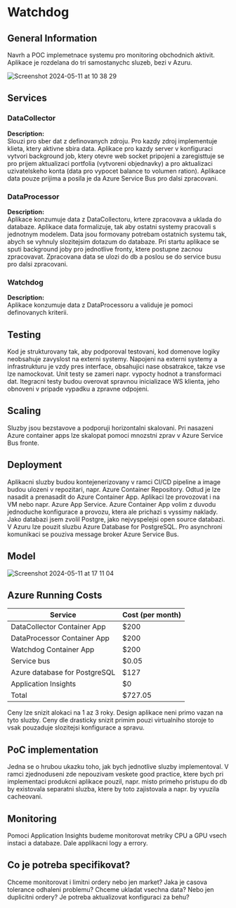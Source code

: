 # Watchdog

## General Information

Navrh a POC implemetnace systemu pro monitoring obchodnich aktivit. Aplikace je rozdelana do tri samostanychc sluzeb, bezi v Azuru.

![Screenshot 2024-05-11 at 10 38 29](https://github.com/JiriNavratildev/watchdog/assets/121182964/eb071261-e8a9-4000-a824-6cf638fc782b)

## Services

### DataCollector

**Description:**  
Slouzi pro sber dat z definovanych zdroju. Pro kazdy zdroj implementuje klieta, ktery aktivne sbira data. Aplikace pro kazdy server v konfiguraci vytvori background job, ktery otevre web socket pripojeni a zaregisttuje se pro prijem aktualizaci portfolia (vytvoreni objednavky) a pro aktualizaci uzivatelskeho konta (data pro vypocet balance to volumen ration). Aplikace data pouze prijima a posila je da Azure Service Bus pro dalsi zpracovani.

### DataProcessor

**Description:**  
Aplikace konzumuje data z DataCollectoru, krtere zpracovava a uklada do databaze. Aplikace data formalizuje, tak aby ostatni systemy pracovali s jednotnym modelem. Data jsou formovany potrebam ostatnich systemu tak, abych se vyhnuly slozitejsim dotazum do databaze. Pri startu aplikace se sputi background joby pro jednotlive fronty, ktere postupne zacnou zpracovavat. Zpracovana data se ulozi do db a poslou se do service busu pro dalsi zpracovani.

### Watchdog

**Description:**  
Aplikace konzumuje data z DataProcessoru a validuje je pomoci definovanych kriterii.

## Testing
Kod je strukturovany tak, aby podporoval testovani, kod domenove logiky neobsahuje zavyslost na externi systemy. Napojeni na externi systemy a infrastrukturu je vzdy pres interface, obsahujici nase obsatrakce, takze vse lze namockovat. Unit testy se zameri napr. vypocty hodnot a transformaci dat. Itegracni testy budou overovat spravnou inicializace WS klienta, jeho obnoveni v pripade vypadku a zpravne odpojeni.

## Scaling
Sluzby jsou bezstavove a podporuji horizontalni skalovani. Pri nasazeni Azure container apps lze skalopat pomoci mnozstni zprav v Azure Service Bus fronte.

## Deployment
Aplikacni sluzby budou kontejenerizovany v ramci CI/CD pipeline a image budou ulozeni v repozitari, napr. Azure Container Repository. Odtud je lze nasadit a prenasadit do Azure Container App. Aplikaci lze provozovat i na VM nebo napr. Azure App Service. Azure Container App volim z duvodu jednoduche konfigurace a provozu, ktera ale prichazi s vyssimy naklady.
Jako databazi jsem zvolil Postgre, jako nejvyspelejsi open source databazi. V Azuru lze pouzit sluzbu Azure Database for PostgreSQL.
Pro asynchroni komunikaci se pouziva message broker Azure Service Bus. 

## Model
![Screenshot 2024-05-11 at 17 11 04](https://github.com/JiriNavratildev/watchdog/assets/121182964/0d0600f3-ced3-4b88-8f8f-93e390ff0e7c)

## Azure Running Costs

| Service        | Cost (per month) |
|----------------|------------------|
| DataCollector Container App | $200 |
| DataProcessor Container App | $200 |
| Watchdog Container App | $200 |
| Service bus          | $0.05 |
| Azure database for PostgreSQL      | $127|
| Application Insights      | $0|
| Total          | $727.05  |

Ceny lze snizit alokaci na 1 az 3 roky. Design aplikace neni primo vazan na tyto sluzby. Ceny dle drasticky snizit primim pouzi virtualniho storoje to vsak pouzaduje slozitejsi konfigurace a spravu.

## PoC implementation
Jedna se o hrubou ukazku toho, jak bych jednotlive sluzby implementoval. V ramci zjednoduseni zde nepouzivam veskete good practice, ktere bych pri implementaci produkcni aplikace pouzil, napr. misto primeho pristupu do db by existovala separatni sluzba, ktere by toto zajistovala a napr. by vyuzila cacheovani.

## Monitoring
Pomoci Application Insights budeme monitorovat metriky CPU a GPU vsech instaci a databaze. Dale applikacni logy a errory.

## Co je potreba specifikovat?
Chceme monitorovat i limitni ordery nebo jen market?
Jaka je casova tolerance odhaleni problemu?
Chceme ukladat vsechna data? Nebo jen duplicitni ordery?
Je potreba aktualizovat konfiguraci za behu?

